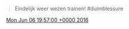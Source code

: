 > Eindelijk weer wezen trainen\! \#duimblessure

<img src="../../media/tweet.ico" width="12" /> [Mon Jun 06 19:57:00 +0000 2016](https://twitter.com/DromerDenker/status/739908974091350016)